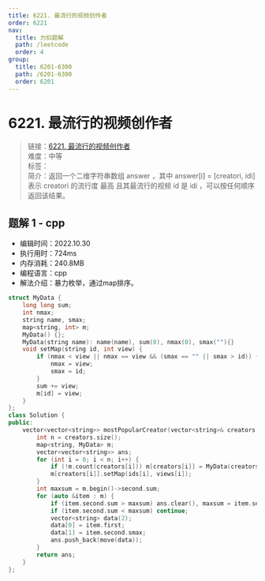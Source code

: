 ```yaml
---
title: 6221. 最流行的视频创作者
order: 6221
nav:
  title: 力扣题解
  path: /leetcode
  order: 4
group:
  title: 6201-6300
  path: /6201-6300
  order: 6201
---
```


# 6221. 最流行的视频创作者
    
> 链接：[6221. 最流行的视频创作者](https://leetcode.cn/problems/minimum-addition-to-make-integer-beautiful/)  
> 难度：中等  
> 标签：  
> 简介：返回一个二维字符串数组 answer ，其中 answer[i] = [creatori, idi] 表示 creatori 的流行度 最高 且其最流行的视频 id 是 idi ，可以按任何顺序返回该结果。
      
## 题解 1 - cpp
- 编辑时间：2022.10.30
- 执行用时：724ms
- 内存消耗：240.8MB
- 编程语言：cpp
- 解法介绍：暴力枚举，通过map排序。
```cpp
struct MyData {
    long long sum;
    int nmax;
    string name, smax;
    map<string, int> m;
    MyData() {};
    MyData(string name): name(name), sum(0), nmax(0), smax(""){}
    void setMap(string id, int view) {
        if (nmax < view || nmax == view && (smax == "" || smax > id)) {
            nmax = view;
            smax = id;
        }
        sum += view;
        m[id] = view;
    }
};
class Solution {
public:
    vector<vector<string>> mostPopularCreator(vector<string>& creators, vector<string>& ids, vector<int>& views) {
        int n = creators.size();
        map<string, MyData> m;
        vector<vector<string>> ans;
        for (int i = 0; i < n; i++) {
            if (!m.count(creators[i])) m[creators[i]] = MyData(creators[i]);
            m[creators[i]].setMap(ids[i], views[i]);
        }
        int maxsum = m.begin()->second.sum;
        for (auto &item : m) {
            if (item.second.sum > maxsum) ans.clear(), maxsum = item.second.sum;
            if (item.second.sum < maxsum) continue;
            vector<string> data(2);
            data[0] = item.first;
            data[1] = item.second.smax;
            ans.push_back(move(data));
        }
        return ans;
    }
};
```

      